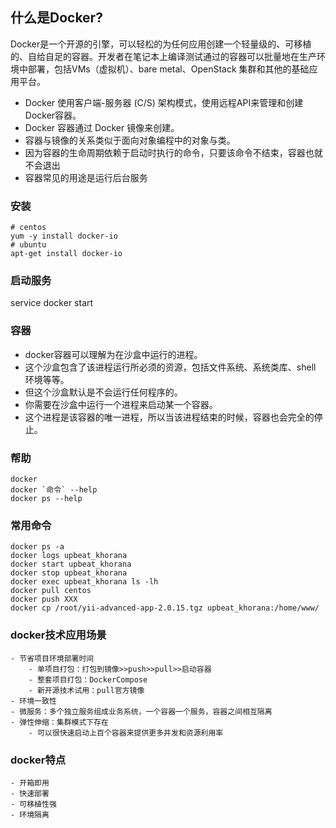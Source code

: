 ## 什么是Docker?
Docker是一个开源的引擎，可以轻松的为任何应用创建一个轻量级的、可移植的、自给自足的容器。开发者在笔记本上编译测试通过的容器可以批量地在生产环境中部署，包括VMs（虚拟机）、bare metal、OpenStack 集群和其他的基础应用平台。 

- Docker 使用客户端-服务器 (C/S) 架构模式，使用远程API来管理和创建Docker容器。
- Docker 容器通过 Docker 镜像来创建。
- 容器与镜像的关系类似于面向对象编程中的对象与类。
- 因为容器的生命周期依赖于启动时执行的命令，只要该命令不结束，容器也就不会退出
- 容器常见的用途是运行后台服务

### 安装
    # centos
    yum -y install docker-io
    # ubuntu
    apt-get install docker-io

### 启动服务
service docker start


### 容器
- docker容器可以理解为在沙盒中运行的进程。
- 这个沙盒包含了该进程运行所必须的资源，包括文件系统、系统类库、shell 环境等等。
- 但这个沙盒默认是不会运行任何程序的。
- 你需要在沙盒中运行一个进程来启动某一个容器。
- 这个进程是该容器的唯一进程，所以当该进程结束的时候，容器也会完全的停止。

### 帮助
    docker
    docker `命令` --help
    docker ps --help


### 常用命令
    docker ps -a
    docker logs upbeat_khorana
    docker start upbeat_khorana
    docker stop upbeat_khorana
    docker exec upbeat_khorana ls -lh
    docker pull centos
    docker push XXX
    docker cp /root/yii-advanced-app-2.0.15.tgz upbeat_khorana:/home/www/

### docker技术应用场景
    - 节省项目环境部署时间
        - 单项目打包：打包到镜像>>push>>pull>>启动容器
        - 整套项目打包：DockerCompose
        - 新开源技术试用：pull官方镜像
    - 环境一致性
    - 微服务：多个独立服务组成业务系统，一个容器一个服务，容器之间相互隔离
    - 弹性伸缩：集群模式下存在
        - 可以很快速启动上百个容器来提供更多并发和资源利用率

### docker特点
    - 开箱即用
    - 快速部署
    - 可移植性强
    - 环境隔离


